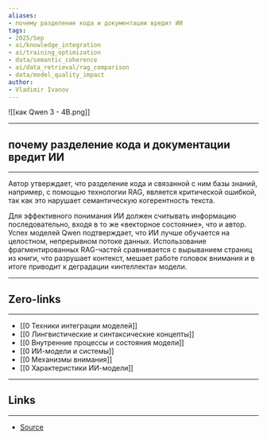 ```yaml
---
aliases: 
- почему разделение кода и документации вредит ИИ
tags:
- 2025/Sep
- ai/knowledge_integration
- ai/training_optimization
- data/semantic_coherence
- ai/data_retrieval/rag_comparison
- data/model_quality_impact
author:
- Vladimir Ivanov
---
```

![[как Qwen 3 - 4B.png]]

-----
##  почему разделение кода и документации вредит ИИ
-----
Автор утверждает, что разделение кода и связанной с ним базы знаний, например, с помощью технологии RAG, является критической ошибкой, так как это нарушает семантическую когерентность текста. 

Для эффективного понимания ИИ должен считывать информацию последовательно, входя в то же «векторное состояние», что и автор. Успех моделей Qwen подтверждает, что ИИ лучше обучается на целостном, непрерывном потоке данных. Использование фрагментированных RAG-частей сравнивается с вырыванием страниц из книги, что разрушает контекст, мешает работе головок внимания и в итоге приводит к деградации «интеллекта» модели.

---
## Zero-links
---
- [[0 Техники интеграции моделей]]
- [[0 Лингвистические и синтаксические концепты]]
- [[0 Внутренние процессы и состояния модели]]
- [[0 ИИ-модели и системы]]
- [[0 Механизмы внимания]]
- [[0 Характеристики ИИ-модели]]

---
## Links
---
- [Source](https://t.me/turboproject/2194)